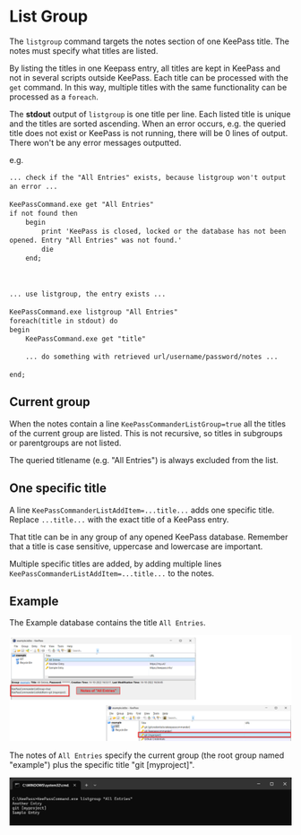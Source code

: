 # List Group

The ```listgroup``` command targets the notes section of one KeePass title. The notes must specify what titles are listed.

By listing the titles in one Keepass entry, all titles are kept in KeePass and not in several scripts outside KeePass. Each title can be processed with the ```get``` command. In this way, multiple titles with the same functionality can be processed as a ```foreach```.

The **stdout** output of ```listgroup``` is one title per line. Each listed title is unique and the titles are sorted ascending.
When an error occurs, e.g. the queried title does not exist or KeePass is not running, there will be 0 lines of output. There won't be any error messages outputted.

e.g.

```
... check if the "All Entries" exists, because listgroup won't output an error ...

KeePassCommand.exe get "All Entries"
if not found then
    begin
        print 'KeePass is closed, locked or the database has not been opened. Entry "All Entries" was not found.'
        die
    end;



... use listgroup, the entry exists ...

KeePassCommand.exe listgroup "All Entries"
foreach(title in stdout) do
begin
    KeePassCommand.exe get "title"
    
    ... do something with retrieved url/username/password/notes ... 
    
end;
```    

## Current group

When the notes contain a line ```KeePassCommanderListGroup=true``` all the titles of the current group are listed.
This is not recursive, so titles in subgroups or parentgroups are not listed.

The queried titlename (e.g. "All Entries") is always excluded from the list.

## One specific title

A line ```KeePassCommanderListAddItem=...title...``` adds one specific title. Replace ```...title...``` with the exact title of a KeePass entry.

That title can be in any group of any opened KeePass database. Remember that a title is case sensitive, uppercase and lowercase are important.

Multiple specific titles are added, by adding multiple lines ```KeePassCommanderListAddItem=...title...``` to the notes.

## Example

The Example database contains the title ```All Entries```.

![Screenshot](screenshot-listgroup-example.png)

The notes of ```All Entries``` specify the current group (the root group named "example") plus the specific title "git \[myproject\]".

![Screenshot](screenshot-listgroup-output.png)
